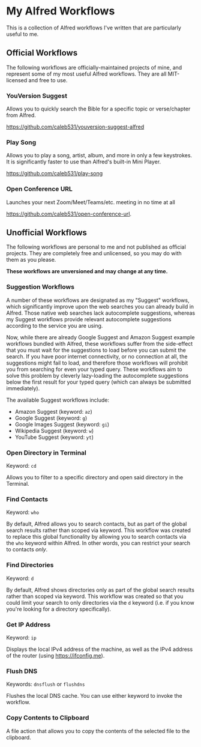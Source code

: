 # My Alfred Workflows

This is a collection of Alfred workflows I've written that are particularly
useful to me.

## Official Workflows

The following workflows are officially-maintained projects of mine, and
represent some of my most useful Alfred workflows. They are all MIT-licensed
and free to use.

### YouVersion Suggest

Allows you to quickly search the Bible for a specific topic or verse/chapter from Alfred.

https://github.com/caleb531/youversion-suggest-alfred

### Play Song

Allows you to play a song, artist, album, and more in only a few keystrokes. It
is significantly faster to use than Alfred's built-in Mini Player.

https://github.com/caleb531/play-song

### Open Conference URL

Launches your next Zoom/Meet/Teams/etc. meeting in no time at all

https://github.com/caleb531/open-conference-url.

## Unofficial Workflows

The following workflows are personal to me and not published as official
projects. They are completely free and unlicensed, so you may do with them as
you please.

**These workflows are unversioned and may change at any time.**

### Suggestion Workflows

A number of these workflows are designated as my "Suggest" workflows, which
significantly improve upon the web searches you can already build in Alfred.
Those native web searches lack autocomplete suggestions, whereas my Suggest
workflows provide relevant autocomplete suggestions according to the service
you are using.

Now, while there are already Google Suggest and Amazon Suggest example
workflows bundled with Alfred, these workflows suffer from the side-effect that
you must wait for the suggestions to load before you can submit the search. If
you have poor internet connectivity, or no connection at all, the suggestions
might fail to load, and therefore those workflows will prohibit you from
searching for even your typed query. These workflows aim to solve this problem
by cleverly lazy-loading the autocomplete suggestions below the first result
for your typed query (which can always be submitted immediately).

The available Suggest workflows include:

- Amazon Suggest (keyword: `az`)
- Google Suggest (keyword: `g`)
- Google Images Suggest (keyword: `gi`)
- Wikipedia Suggest (keyword: `w`)
- YouTube Suggest (keyword: `yt`)

### Open Directory in Terminal

Keyword: `cd`

Allows you to filter to a specific directory and open said directory in the
Terminal.

### Find Contacts

Keyword: `who`

By default, Alfred allows you to search contacts, but as part of the global
search results rather than scoped via keyword. This workflow was created to
replace this global functionality by allowing you to search contacts via the
`who` keyword within Alfred. In other words, you can restrict your search to
contacts _only_.

### Find Directories

Keyword: `d`

By default, Alfred shows directories only as part of the global search results
rather than scoped via keyword. This workflow was created so that you could
limit your search to only directories via the `d` keyword (i.e. if you know
you're looking for a directory specifically).

### Get IP Address

Keyword: `ip`

Displays the local IPv4 address of the machine, as well as the IPv4 address of
the router (using https://ifconfig.me).

### Flush DNS

Keywords: `dnsflush` or `flushdns`

Flushes the local DNS cache. You can use either keyword to invoke the workflow.

### Copy Contents to Clipboard

A file action that allows you to copy the contents of the selected file to the
clipboard.
